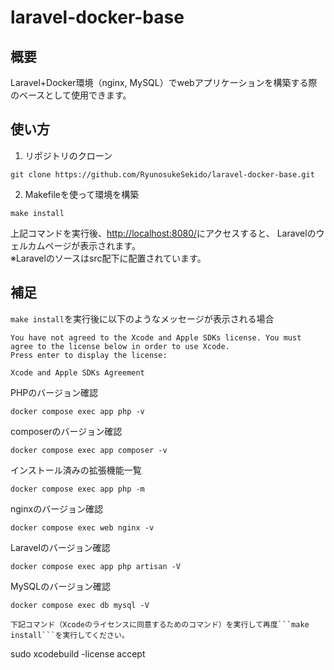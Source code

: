 # laravel-docker-base

## 概要

Laravel+Docker環境（nginx, MySQL）でwebアプリケーションを構築する際のベースとして使用できます。

## 使い方
1. リポジトリのクローン
```
git clone https://github.com/RyunosukeSekido/laravel-docker-base.git
```

2. Makefileを使って環境を構築
```
make install
```

上記コマンドを実行後、[http://localhost:8080/](http://localhost:8080/)にアクセスすると、
Laravelのウェルカムページが表示されます。  
※Laravelのソースはsrc配下に配置されています。

## 補足
``` make install ```を実行後に以下のようなメッセージが表示される場合
```
You have not agreed to the Xcode and Apple SDKs license. You must agree to the license below in order to use Xcode.
Press enter to display the license:

Xcode and Apple SDKs Agreement
```

PHPのバージョン確認
```
docker compose exec app php -v
```

composerのバージョン確認
```
docker compose exec app composer -v
```

インストール済みの拡張機能一覧
```
docker compose exec app php -m
```

nginxのバージョン確認
```
docker compose exec web nginx -v
```
Laravelのバージョン確認
```
docker compose exec app php artisan -V
```
MySQLのバージョン確認
```
docker compose exec db mysql -V
```
```
下記コマンド（Xcodeのライセンスに同意するためのコマンド）を実行して再度```make install```を実行してください。
```
sudo xcodebuild -license accept
```
